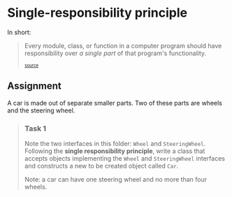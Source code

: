 # Single-responsibility principle

In short:

> Every module, class, or function in a computer program should have responsibility over _a single part_ of that
> program's functionality.
>
> <sup><sub>[source](https://en.wikipedia.org/wiki/Single-responsibility_principle) </sub></sup>

## Assignment

A car is made out of separate smaller parts. Two of these parts are wheels and the steering wheel.

> ### Task 1
> Note the two interfaces in this folder: `Wheel` and `SteeringWheel`. Following the **single
> responsibility principle**, write a class that accepts objects implementing the `Wheel` and
> `SteeringWheel` interfaces and constructs a new to be created object called `Car`.
>
> Note: a car can have one steering wheel and no more than four wheels.
